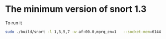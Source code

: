 # The minimum version of snort 1.3

To run it
```bash
sudo ./build/snort -l 1,3,5,7 -w af:00.0,mprq_en=1   --socket-mem=6144 -n 4 -- -p 0x01 -c myrule
```
